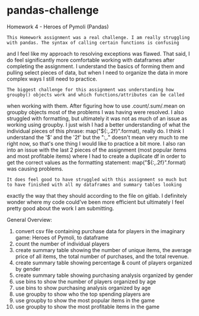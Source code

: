 # pandas-challenge

Homework 4 - Heroes of Pymoli (Pandas)

	This Homework assignment was a real challenge. I am really struggling with pandas. The syntax of calling certain functions is confusing
and I feel like my approach to resolving exceptions was flawed. That said, I do feel significantly more comfortable working with dataframes
after completing the assignment. I understand the basics of forming them and pulling select pieces of data, but when I need to organize the data
in more complex ways I still need to practice.

	The biggest challenge for this assignment was understanding how groupby() objects work and which functions/attributes can be called
when working with them. After figuring how to use .count/.sum/.mean on groupby objects most of the problems I was having were resolved. 
I also struggled with formatting, but ultimately it was not as much of an issue as working using groupby. I just wish I had a better understanding of
what the individual pieces of this phrase: map("${:,.2f}".format), really do. I think I understand the '$' and the '2f' but the ":,." doesn't mean
very much to me right now, so that's one thing I would like to practice a bit more. I also ran into an issue with the last 2 pieces of the 
assignment (most popular items and most profitable items) where I had to create a duplicate df in order to get the correct values as the formatting
statement: map("${:,.2f}".format) was causing problems.

	It does feel good to have struggled with this assignment so much but to have finished with all my dataframes and summary tables looking
exactly the way that they should according to the file on gitlab. I definitely wonder where my code could've been more efficient but ultimately 
I feel pretty good about the work I am submitting. 

General Overview:
1. convert csv file containing purchase data for players in the imaginary game: Heroes of Pymoli, to dataframe
2. count the number of individual players
3. create summary table showing the number of unique items, the average price of all items, the total number of purchases, and the total revenue.
4. create summary table showing percentage & count of players organized by gender
5. create summary table showing purchasing analysis organized by gender
6. use bins to show the number of players organized by age
7. use bins to show purchasing analysis organized by age
8. use groupby to show who the top spending players are
9. use groupby to show  the most popular items in the game
10. use groupby to show the most profitable items in the game